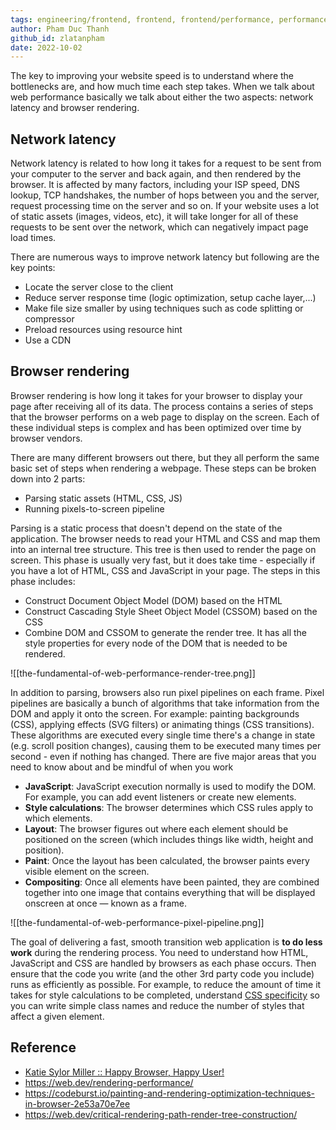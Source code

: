 ```yaml
---
tags: engineering/frontend, frontend, frontend/performance, performance, fundamental
author: Pham Duc Thanh
github_id: zlatanpham
date: 2022-10-02
---
```


The key to improving your website speed is to understand where the bottlenecks are, and how much time each step takes. When we talk about web performance basically we talk about either the two aspects: network latency and browser rendering.

## Network latency
Network latency is related to how long it takes for a request to be sent from your computer to the server and back again, and then rendered by the browser. It is affected by many factors, including your ISP speed, DNS lookup, TCP handshakes, the number of hops between you and the server, request processing time on the server and so on. If your website uses a lot of static assets (images, videos, etc), it will take longer for all of these requests to be sent over the network, which can negatively impact page load times.

There are numerous ways to improve network latency but following are the key points:

- Locate the server close to the client
- Reduce server response time (logic optimization, setup cache layer,...)
- Make file size smaller by using techniques such as code splitting or compressor
- Preload resources using resource hint
- Use a CDN

## Browser rendering
Browser rendering is how long it takes for your browser to display your page after receiving all of its data. The process contains a series of steps that the browser performs on a web page to display on the screen. Each of these individual steps is complex and has been optimized over time by browser vendors.

There are many different browsers out there, but they all perform the same basic set of steps when rendering a webpage. These steps can be broken down into 2 parts:

- Parsing static assets (HTML, CSS, JS)
- Running pixels-to-screen pipeline

Parsing is a static process that doesn't depend on the state of the application. The browser needs to read your HTML and CSS and map them into an internal tree structure. This tree is then used to render the page on screen. This phase is usually very fast, but it does take time - especially if you have a lot of HTML, CSS and JavaScript in your page. The steps in this phase includes:

- Construct Document Object Model (DOM) based on the HTML
- Construct Cascading Style Sheet Object Model (CSSOM) based on the CSS
- Combine DOM and CSSOM to generate the render tree. It has all the style properties for every node of the DOM that is needed to be rendered.

![[the-fundamental-of-web-performance-render-tree.png]]

In addition to parsing, browsers also run pixel pipelines on each frame. Pixel pipelines are basically a bunch of algorithms that take information from the DOM and apply it onto the screen. For example: painting backgrounds (CSS), applying effects (SVG filters) or animating things (CSS transitions). These algorithms are executed every single time there's a change in state (e.g. scroll position changes), causing them to be executed many times per second - even if nothing has changed. There are five major areas that you need to know about and be mindful of when you work

- **JavaScript**: JavaScript execution normally is used to modify the DOM. For example, you can add event listeners or create new elements.
- **Style calculations**: The browser determines which CSS rules apply to which elements.
- **Layout**: The browser figures out where each element should be positioned on the screen (which includes things like width, height and position).
- **Paint**: Once the layout has been calculated, the browser paints every visible element on the screen.
- **Compositing**: Once all elements have been painted, they are combined together into one image that contains everything that will be displayed onscreen at once — known as a frame.

![[the-fundamental-of-web-performance-pixel-pipeline.png]]

The goal of delivering a fast, smooth transition web application is **to do less work** during the rendering process. You need to understand how HTML, JavaScript and CSS are handled by browsers as each phase occurs. Then ensure that the code you write (and the other 3rd party code you include) runs as efficiently as possible. For example, to reduce the amount of time it takes for style calculations to be completed, understand [CSS specificity](https://web.dev/learn/css/specificity/) so you can write simple class names and reduce the number of styles that affect a given element.

## Reference
- [Katie Sylor Miller :: Happy Browser, Happy User!](https://www.youtube.com/watch?v=VAKD_Ob0XTQ&t=568s&ab_channel=estellevw)
- https://web.dev/rendering-performance/
- https://codeburst.io/painting-and-rendering-optimization-techniques-in-browser-2e53a70e7ee
- https://web.dev/critical-rendering-path-render-tree-construction/
